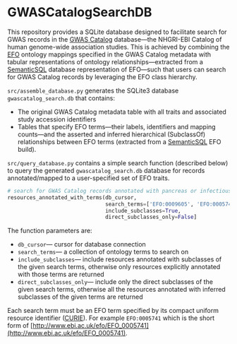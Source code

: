 # GWASCatalogSearchDB

This repository provides a SQLite database designed to facilitate search for GWAS records in the [GWAS Catalog](https://www.ebi.ac.uk/gwas/) database—the NHGRI-EBI Catalog of human genome-wide association studies. This is achieved by combining the [EFO](https://www.ebi.ac.uk/efo/) ontology mappings specified in the GWAS Catalog metadata with tabular representations of ontology relationships—extracted from a [SemanticSQL](https://github.com/INCATools/semantic-sql) database representation of EFO—such that users can search for GWAS Catalog records by leveraging the EFO class hierarchy. 

`src/assemble_database.py` generates the SQLite3 database `gwascatalog_search.db` that contains:
- The original GWAS Catalog metadata table with all traits and associated study accession identifiers
- Tables that specify EFO terms—their labels, identifiers and mapping counts—and the asserted and inferred hierarchical (SubclassOf) relationships between EFO terms (extracted from a [SemanticSQL](https://github.com/INCATools/semantic-sql) EFO build). 

`src/query_database.py` contains a simple search function (described below) to query the generated `gwascatalog_search.db` database for records annotated/mapped to a user-specified set of EFO traits.

```python
# search for GWAS Catalog records annotated with pancreas or infectious disease
resources_annotated_with_terms(db_cursor, 
                               search_terms=['EFO:0009605', 'EFO:0005741'],
                               include_subclasses=True, 
                               direct_subclasses_only=False]
```
The function parameters are:
- `db_cursor`— cursor for database connection
- `search_terms`— a collection of ontology terms to search on
- `include_subclasses`— include resources annotated with subclasses of the given search terms,
        otherwise only resources explicitly annotated with those terms are returned
- `direct_subclasses_only`— include only the direct subclasses of the given search terms,
        otherwise all the resources annotated with inferred subclasses of the given terms are returned

Each search term must be an EFO term specified by its compact uniform resource identifier ([CURIE](https://www.w3.org/TR/curie/)). For example `EFO:0005741` which is the short form of [http://www.ebi.ac.uk/efo/EFO_0005741](http://www.ebi.ac.uk/efo/EFO_0005741).